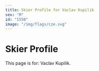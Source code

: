```yaml
---
title: Skier Profile for Vaclav Kupilik
sex: "M"
id: "1550"
image: "/img/flags/cze.svg" 
---
```


# Skier Profile

This page is for: Vaclav Kupilik.
    